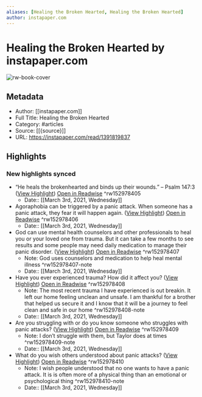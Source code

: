 ```yaml
---
aliases: [Healing the Broken Hearted, Healing the Broken Hearted]
author: instapaper.com
---
```

# Healing the Broken Hearted by instapaper.com

![rw-book-cover](https://readwise-assets.s3.amazonaws.com/static/images/article3.5c705a01b476.png)

## Metadata
- Author: [[instapaper.com]]
- Full Title: Healing the Broken Hearted
- Category: #articles
- Source: [[{source}]]
- URL: https://instapaper.com/read/1391819837

## Highlights
### New highlights synced
- “He heals the brokenhearted and binds up their wounds.” – Psalm 147:3 ([View Highlight](https://instapaper.com/read/1391819837/15694171)) [Open in Readwise](https://readwise.io/open/152978405) ^rw152978405
    - Date:: [[March 3rd, 2021, Wednesday]]
- Agoraphobia can be triggered by a panic attack. When someone has a panic attack, they fear it will happen again. ([View Highlight](https://instapaper.com/read/1391819837/15694180)) [Open in Readwise](https://readwise.io/open/152978406) ^rw152978406
    - Date:: [[March 3rd, 2021, Wednesday]]
- God can use mental health counselors and other professionals to heal you or your loved one from trauma. But it can take a few months to see results and some people may need daily medication to manage their panic disorder. ([View Highlight](https://instapaper.com/read/1391819837/15694191)) [Open in Readwise](https://readwise.io/open/152978407) ^rw152978407
    - Note: God uses counselors and medication to help heal mental illness ^rw152978407-note
    - Date:: [[March 3rd, 2021, Wednesday]]
- Have you ever experienced trauma? How did it affect you? ([View Highlight](https://instapaper.com/read/1391819837/15694204)) [Open in Readwise](https://readwise.io/open/152978408) ^rw152978408
    - Note: The most recent trauma I have experienced is out breakin. It left our home feeling unclean and unsafe. I am thankful for a brother that helped us secure it and I know that it will be a journey to feel clean and safe in our home ^rw152978408-note
    - Date:: [[March 3rd, 2021, Wednesday]]
- Are you struggling with or do you know someone who struggles with panic attacks? ([View Highlight](https://instapaper.com/read/1391819837/15694209)) [Open in Readwise](https://readwise.io/open/152978409) ^rw152978409
    - Note: I don’t struggle with them, but Taylor does at times ^rw152978409-note
    - Date:: [[March 3rd, 2021, Wednesday]]
- What do you wish others understood about panic attacks? ([View Highlight](https://instapaper.com/read/1391819837/15694225)) [Open in Readwise](https://readwise.io/open/152978410) ^rw152978410
    - Note: I wish people understood that no one wants to have a panic attack. It is is often more of a physical thing than an emotional or psychological thing ^rw152978410-note
    - Date:: [[March 3rd, 2021, Wednesday]]
